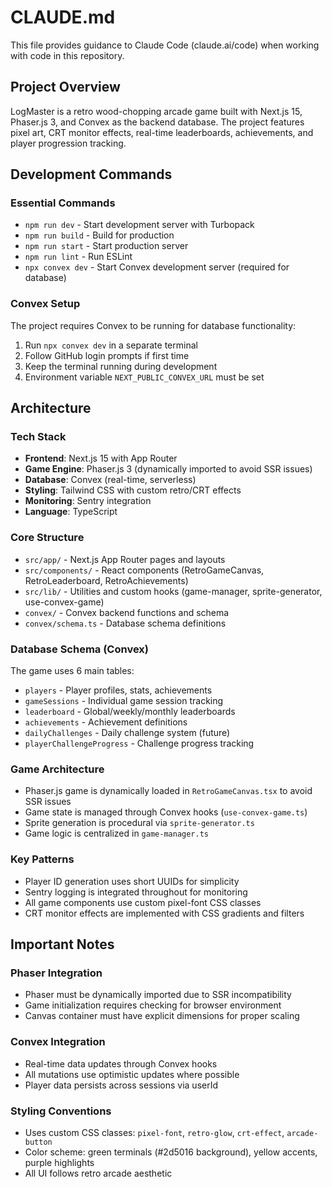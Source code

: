 # CLAUDE.md

This file provides guidance to Claude Code (claude.ai/code) when working with code in this repository.

## Project Overview

LogMaster is a retro wood-chopping arcade game built with Next.js 15, Phaser.js 3, and Convex as the backend database. The project features pixel art, CRT monitor effects, real-time leaderboards, achievements, and player progression tracking.

## Development Commands

### Essential Commands
- `npm run dev` - Start development server with Turbopack
- `npm run build` - Build for production
- `npm run start` - Start production server
- `npm run lint` - Run ESLint
- `npx convex dev` - Start Convex development server (required for database)

### Convex Setup
The project requires Convex to be running for database functionality:
1. Run `npx convex dev` in a separate terminal
2. Follow GitHub login prompts if first time
3. Keep the terminal running during development
4. Environment variable `NEXT_PUBLIC_CONVEX_URL` must be set

## Architecture

### Tech Stack
- **Frontend**: Next.js 15 with App Router
- **Game Engine**: Phaser.js 3 (dynamically imported to avoid SSR issues)
- **Database**: Convex (real-time, serverless)
- **Styling**: Tailwind CSS with custom retro/CRT effects
- **Monitoring**: Sentry integration
- **Language**: TypeScript

### Core Structure
- `src/app/` - Next.js App Router pages and layouts
- `src/components/` - React components (RetroGameCanvas, RetroLeaderboard, RetroAchievements)
- `src/lib/` - Utilities and custom hooks (game-manager, sprite-generator, use-convex-game)
- `convex/` - Convex backend functions and schema
- `convex/schema.ts` - Database schema definitions

### Database Schema (Convex)
The game uses 6 main tables:
- `players` - Player profiles, stats, achievements
- `gameSessions` - Individual game session tracking
- `leaderboard` - Global/weekly/monthly leaderboards
- `achievements` - Achievement definitions
- `dailyChallenges` - Daily challenge system (future)
- `playerChallengeProgress` - Challenge progress tracking

### Game Architecture
- Phaser.js game is dynamically loaded in `RetroGameCanvas.tsx` to avoid SSR issues
- Game state is managed through Convex hooks (`use-convex-game.ts`)
- Sprite generation is procedural via `sprite-generator.ts`
- Game logic is centralized in `game-manager.ts`

### Key Patterns
- Player ID generation uses short UUIDs for simplicity
- Sentry logging is integrated throughout for monitoring
- All game components use custom pixel-font CSS classes
- CRT monitor effects are implemented with CSS gradients and filters

## Important Notes

### Phaser Integration
- Phaser must be dynamically imported due to SSR incompatibility
- Game initialization requires checking for browser environment
- Canvas container must have explicit dimensions for proper scaling

### Convex Integration  
- Real-time data updates through Convex hooks
- All mutations use optimistic updates where possible
- Player data persists across sessions via userId

### Styling Conventions
- Uses custom CSS classes: `pixel-font`, `retro-glow`, `crt-effect`, `arcade-button`
- Color scheme: green terminals (#2d5016 background), yellow accents, purple highlights
- All UI follows retro arcade aesthetic